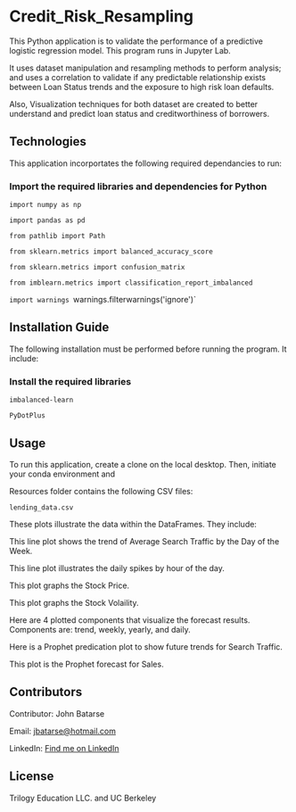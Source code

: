 # Credit_Risk_Resampling

This Python application is to validate the performance of a predictive logistic regression model. This program runs in Jupyter Lab.

It uses dataset manipulation and resampling methods to perform analysis; and uses a correlation to validate if any predictable relationship exists between Loan Status trends and the exposure to high risk loan defaults.

Also, Visualization techniques for both dataset are created to better understand and predict loan status and creditworthiness of borrowers.



## Technologies

This application incorportates the following required  dependancies to run:

### Import the required libraries and dependencies for Python

`import numpy as np`

`import pandas as pd`

`from pathlib import Path`

`from sklearn.metrics import balanced_accuracy_score`

`from sklearn.metrics import confusion_matrix`

`from imblearn.metrics import classification_report_imbalanced`

`import warnings
`warnings.filterwarnings('ignore')`


## Installation Guide

The following installation must be performed before running the program. It include:

### Install the required libraries 

`imbalanced-learn`

`PyDotPlus`

## Usage

To run this application, create a clone on the local desktop. Then, initiate your conda environment and 

Resources folder contains the following CSV files:

`lending_data.csv`


These plots illustrate the data within the DataFrames. They include:

This line plot shows the trend of Average Search Traffic by the Day of the Week.



This line plot illustrates the daily spikes by hour of the day.



This plot graphs the Stock Price.



This plot graphs the Stock Volaility.



Here are 4 plotted components that visualize the forecast results. Components are: trend, weekly, yearly, and daily.



Here is a Prophet predication plot to show future trends for Search Traffic.


This plot is the Prophet forecast for Sales.



## Contributors

Contributor: John Batarse  

Email: jbatarse@hotmail.com

LinkedIn: [Find me on LinkedIn](<https://www.linkedin.com/in/john-a-batarse-760a26116/>)


## License

Trilogy Education LLC. and UC Berkeley

